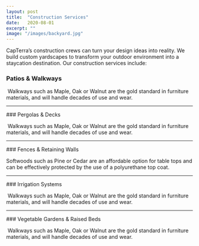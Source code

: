 ```yaml
---
layout: post
title:  "Construction Services"
date:   2020-08-01
excerpt: ""
image: "/images/backyard.jpg"
---
```


CapTerra’s construction crews can turn your design ideas into reality.  We build custom yardscapes to transform your outdoor environment into a staycation destination. Our construction services include:

### Patios & Walkways
<p><a href="{{ "/images/walkwayfull.jpg" | absolute_url }}" data-lightbox="walkways" data-title="Accurate pics coming soon"><z class="image left"><img src="{{ "/images/walkway.jpg" | absolute_url }}" alt="" /></z></a> Walkways such as Maple, Oak or Walnut are the gold standard in furniture materials, and will handle decades of use and wear.<a href="{{ "/images/treefull.jpg" | absolute_url }}" data-lightbox="walkways" data-title="big ol tree"></a></p>   
<p style="clear:both;"></p>
<hr>
### Pergolas & Decks
<p><a href="{{ "/images/walkwayfull.jpg" | absolute_url }}" data-lightbox="pergolas" data-title="Accurate pics coming soon"><z class="image right"><img src="{{ "/images/walkway.jpg" | absolute_url }}" alt="" /></z></a> Walkways such as Maple, Oak or Walnut are the gold standard in furniture materials, and will handle decades of use and wear.<a href="{{ "/images/treefull.jpg" | absolute_url }}" data-lightbox="walkways" data-title="big ol tree"></a></p>   
<p style="clear:both;"></p>
<hr>
### Fences & Retaining Walls
<p><a href="{{ "/images/flagstonefull.jpg" | absolute_url }}" data-lightbox="fences" data-title="Pecan Stained Pine Top and Matte Black Box Base"><z class="image left"><img src="{{ "/images/flagstone.jpg" | absolute_url }}" alt="" /></z></a>Softwoods such as Pine or Cedar are an affordable option for table tops and can be effectively protected by the use of a polyurethane top coat.</p>   
<p style="clear:both;"></p>
<hr>
### Irrigation Systems
<p><a href="{{ "/images/walkwayfull.jpg" | absolute_url }}" data-lightbox="irrigation" data-title="Accurate pics coming soon"><z class="image right"><img src="{{ "/images/walkway.jpg" | absolute_url }}" alt="" /></z></a> Walkways such as Maple, Oak or Walnut are the gold standard in furniture materials, and will handle decades of use and wear.<a href="{{ "/images/treefull.jpg" | absolute_url }}" data-lightbox="walkways" data-title="big ol tree"></a></p>   
<p style="clear:both;"></p>
<hr>
### Vegetable Gardens & Raised Beds
<p><a href="{{ "/images/walkwayfull.jpg" | absolute_url }}" data-lightbox="vegetable" data-title="Accurate pics coming soon"><z class="image left"><img src="{{ "/images/walkway.jpg" | absolute_url }}" alt="" /></z></a> Walkways such as Maple, Oak or Walnut are the gold standard in furniture materials, and will handle decades of use and wear.<a href="{{ "/images/treefull.jpg" | absolute_url }}" data-lightbox="walkways" data-title="big ol tree"></a></p>   
<p style="clear:both;"></p>

